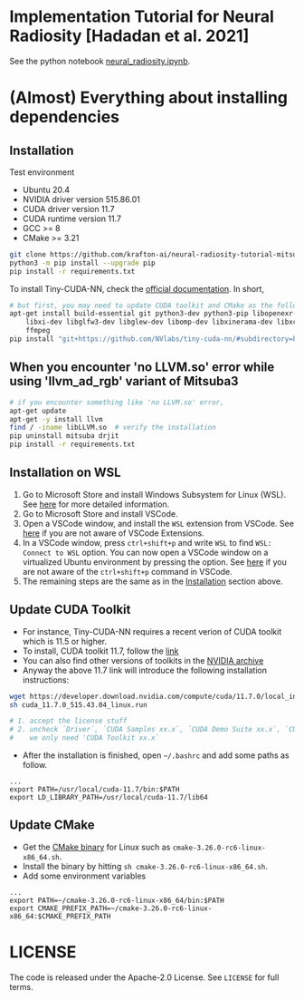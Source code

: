 # Implementation Tutorial for Neural Radiosity [Hadadan et al. 2021]

See the python notebook [neural_radiosity.ipynb](https://github.com/krafton-ai/neural-radiosity-tutorial-mitsuba3/blob/main/neural_radiosity.ipynb).

# (Almost) Everything about installing dependencies
## Installation
Test environment
- Ubuntu 20.4
- NVIDIA driver version 515.86.01
- CUDA driver version 11.7
- CUDA runtime version 11.7
- GCC >= 8
- CMake >= 3.21

```bash
git clone https://github.com/krafton-ai/neural-radiosity-tutorial-mitsuba3.git
python3 -m pip install --upgrade pip
pip install -r requirements.txt
```

To install Tiny-CUDA-NN, check the [official documentation](https://github.com/NVlabs/tiny-cuda-nn#pytorch-extension).
In short, 
```bash
# but first, you may need to update CUDA toolkit and CMake as the following sections
apt-get install build-essential git python3-dev python3-pip libopenexr-dev \ 
    libxi-dev libglfw3-dev libglew-dev libomp-dev libxinerama-dev libxcursor-dev \ 
    ffmpeg
pip install "git+https://github.com/NVlabs/tiny-cuda-nn/#subdirectory=bindings/torch"
```

## When you encounter 'no LLVM.so' error while using 'llvm_ad_rgb' variant of Mitsuba3
```bash
# if you encounter something like 'no LLVM.so' error,
apt-get update
apt-get -y install llvm
find / -iname libLLVM.so  # verify the installation
pip uninstall mitsuba drjit
pip install -r requirements.txt
```

## Installation on WSL

1. Go to Microsoft Store and install Windows Subsystem for Linux (WSL). See [here](https://learn.microsoft.com/en-us/windows/wsl/install) for more detailed information.
2. Go to Microsoft Store and install VSCode.
3. Open a VSCode window, and install the `WSL` extension from VSCode. See [here](https://jmcunst.tistory.com/152) if you are not aware of VSCode Extensions.
4. In a VSCode window, press `ctrl+shift+p` and write `WSL` to find `WSL: Connect to WSL` option. You can now open a VSCode window on a virtualized Ubuntu environment by pressing the option. See [here](https://learn.microsoft.com/ko-kr/windows/wsl/tutorials/wsl-vscode#from-vs-code) if you are not aware of the `ctrl+shift+p` command in VSCode.
5. The remaining steps are the same as in the [Installation](#installation) section above.

## Update CUDA Toolkit

- For instance, Tiny-CUDA-NN requires a recent verion of CUDA toolkit which is 11.5 or higher.
- To install, CUDA toolkit 11.7, follow the [link](https://developer.nvidia.com/cuda-11-7-0-download-archive?target_os=Linux&target_arch=x86_64&Distribution=Ubuntu&target_version=20.04&target_type=runfile_local)
- You can also find other versions of toolkits in the [NVIDIA archive](https://developer.nvidia.com/cuda-toolkit-archive)
- Anyway the above 11.7 link will introduce the following installation instructions:
```bash
wget https://developer.download.nvidia.com/compute/cuda/11.7.0/local_installers/cuda_11.7.0_515.43.04_linux.run
sh cuda_11.7.0_515.43.04_linux.run

# 1. accept the license stuff
# 2. uncheck `Driver`, `CUDA Samples xx.x`, `CUDA Demo Suite xx.x`, `CUDA Documentation  xx.x`.
#    we only need 'CUDA Toolkit xx.x`
```
- After the installation is finished, open `~/.bashrc` and add some paths as follow.
```vim
...
export PATH=/usr/local/cuda-11.7/bin:$PATH
export LD_LIBRARY_PATH=/usr/local/cuda-11.7/lib64
```

## Update CMake
- Get the [CMake binary](https://cmake.org/download/) for Linux such as `cmake-3.26.0-rc6-linux-x86_64.sh`.
- Install the binary by hitting `sh cmake-3.26.0-rc6-linux-x86_64.sh`.
- Add some environment variables
```vim
...
export PATH=~/cmake-3.26.0-rc6-linux-x86_64/bin:$PATH
export CMAKE_PREFIX_PATH=~/cmake-3.26.0-rc6-linux-x86_64:$CMAKE_PREFIX_PATH
```

# LICENSE
The code is released under the Apache-2.0 License. See `LICENSE` for full terms.
